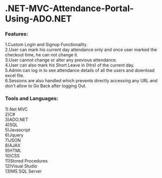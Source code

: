 # .NET-MVC-Attendance-Portal-Using-ADO.NET
### Features:
1.Custom Login and Signup Functionality.  
2.User can mark his current day attendance only and once user marked the checkout time, he can not change it.  
3.User cannot change or alter any previous attendance.  
4.User can also mark his Short Leave in (Hrs) of the current day.  
5.Admin can log in to see attendance details of all the users and download excel file.  
6.Sessions are also handled which prevents directly accessing any URL and don't allow to Go Back after logging Out.  

### Tools and Languages:
1).Net MVC  
2)C#  
3)ADO.NET  
4)SQL  
5)Javascript  
6)Jquery  
7)JSON  
8)AJAX  
9)HTML  
10)CSS  
11)Stored Procedures  
12)Visual Studio  
13)MS SQL Server  
